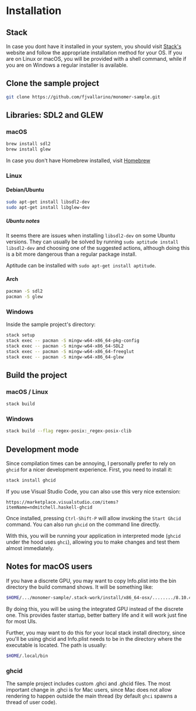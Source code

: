 # Installation

## Stack

In case you dont have it installed in your system, you should visit
[Stack's](https://docs.haskellstack.org/en/stable/install_and_upgrade/) website
and follow the appropriate installation method for your OS. If you are on
Linux or macOS, you will be provided with a shell command, while if you are on
Windows a regular installer is available.

## Clone the sample project

```bash
git clone https://github.com/fjvallarino/monomer-sample.git
```

## Libraries: SDL2 and GLEW

### macOS

```bash
brew install sdl2
brew install glew
```

In case you don't have Homebrew installed, visit [Homebrew](https://brew.sh)

### Linux

#### Debian/Ubuntu

```bash
sudo apt-get install libsdl2-dev
sudo apt-get install libglew-dev
```

##### Ubuntu notes

It seems there are issues when installing `libsdl2-dev` on some Ubuntu versions.
They can usually be solved by running `sudo aptitude install libsdl2-dev` and
choosing one of the suggested actions, although doing this is a bit more
dangerous than a regular package install.

Aptitude can be installed with `sudo apt-get install aptitude`.

#### Arch

```bash
pacman -S sdl2
pacman -S glew
```

### Windows

Inside the sample project's directory:

```bash
stack setup
stack exec -- pacman -S mingw-w64-x86_64-pkg-config
stack exec -- pacman -S mingw-w64-x86_64-SDL2
stack exec -- pacman -S mingw-w64-x86_64-freeglut
stack exec -- pacman -S mingw-w64-x86_64-glew
```

## Build the project

### macOS / Linux

```bash
stack build
```

### Windows

```bash
stack build --flag regex-posix:_regex-posix-clib
```

## Development mode

Since compilation times can be annoying, I personally prefer to rely on `ghcid`
for a nicer development experience. First, you need to install it:

```bash
stack install ghcid
```

If you use Visual Studio Code, you can also use this very nice extension:

```
https://marketplace.visualstudio.com/items?itemName=ndmitchell.haskell-ghcid
```

Once installed, pressing `Ctrl-Shift-P` will allow invoking the `Start Ghcid`
command. You can also run `ghcid` on the command line directly.

With this, you will be running your application in interpreted mode (`ghcid`
under the hood uses `ghci`), allowing you to make changes and test them almost
immediately.

## Notes for macOS users

If you have a discrete GPU, you may want to copy Info.plist into the bin directory
the build command shows. It will be something like:

```bash
$HOME/.../monomer-sample/.stack-work/install/x86_64-osx/......../8.10.4/bin
```

By doing this, you will be using the integrated GPU instead of the discrete one.
This provides faster startup, better battery life and it will work just fine for
most UIs.

Further, you may want to do this for your local stack install directory, since
you'll be using ghcid and Info.plist needs to be in the directory where the
executable is located. The path is usually:

```bash
$HOME/.local/bin
```

### ghcid

The sample project includes custom .ghci and .ghcid files. The most important
change in .ghci is for Mac users, since Mac does not allow rendering to happen
outside the main thread (by default `ghci` spawns a thread of user code).
